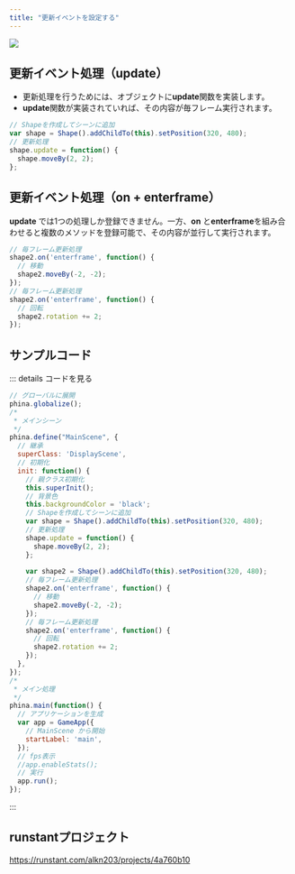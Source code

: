 ```yaml
---
title: "更新イベントを設定する"
---
```


![](https://storage.googleapis.com/zenn-user-upload/5s0pb4nfqwx5nv46iptadv630u6y)

## 更新イベント処理（update）
* 更新処理を行うためには、オブジェクトに**update**関数を実装します。
* **update**関数が実装されていれば、その内容が毎フレーム実行されます。

```js
// Shapeを作成してシーンに追加
var shape = Shape().addChildTo(this).setPosition(320, 480);
// 更新処理
shape.update = function() {
  shape.moveBy(2, 2);
};
```

## 更新イベント処理（on + enterframe）
**update** では1つの処理しか登録できません。一方、**on** と**enterframe**を組み合わせると複数のメソッドを登録可能で、その内容が並行して実行されます。

```js
// 毎フレーム更新処理
shape2.on('enterframe', function() {
  // 移動
  shape2.moveBy(-2, -2);  
});
// 毎フレーム更新処理
shape2.on('enterframe', function() {
  // 回転
  shape2.rotation += 2;  
});
```

## サンプルコード
::: details コードを見る
```js
// グローバルに展開
phina.globalize();
/*
 * メインシーン
 */
phina.define("MainScene", {
  // 継承
  superClass: 'DisplayScene',
  // 初期化
  init: function() {
    // 親クラス初期化
    this.superInit();
    // 背景色
    this.backgroundColor = 'black';
    // Shapeを作成してシーンに追加
    var shape = Shape().addChildTo(this).setPosition(320, 480);
    // 更新処理
    shape.update = function() {
      shape.moveBy(2, 2);
    };
    
    var shape2 = Shape().addChildTo(this).setPosition(320, 480);
    // 毎フレーム更新処理
    shape2.on('enterframe', function() {
      // 移動
      shape2.moveBy(-2, -2);  
    });
    // 毎フレーム更新処理
    shape2.on('enterframe', function() {
      // 回転
      shape2.rotation += 2;  
    });
  },
});
/*
 * メイン処理
 */
phina.main(function() {
  // アプリケーションを生成
  var app = GameApp({
    // MainScene から開始
    startLabel: 'main',
  });
  // fps表示
  //app.enableStats();
  // 実行
  app.run();
});
```
:::

## runstantプロジェクト
https://runstant.com/alkn203/projects/4a760b10
